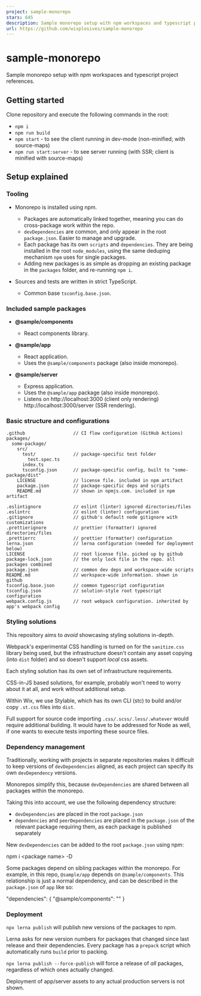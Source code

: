 ```yaml
---
project: sample-monorepo
stars: 645
description: Sample monorepo setup with npm workspaces and typescript project references
url: https://github.com/wixplosives/sample-monorepo
---
```


sample-monorepo
===============

Sample monorepo setup with npm workspaces and typescript project references.

Getting started
---------------

Clone repository and execute the following commands in the root:

-   `npm i`
-   `npm run build`
-   `npm start` - to see the client running in dev-mode (non-minified; with source-maps)
-   `npm run start:server` - to see server running (with SSR; client is minified with source-maps)

Setup explained
---------------

### Tooling

-   Monorepo is installed using npm.
    
    -   Packages are automatically linked together, meaning you can do cross-package work within the repo.
    -   `devDependencies` are common, and only appear in the root `package.json`. Easier to manage and upgrade.
    -   Each package has its own `scripts` and `dependencies`. They are being installed in the root `node_modules`, using the same deduping mechanism `npm` uses for single packages.
    -   Adding new packages is as simple as dropping an existing package in the `packages` folder, and re-running `npm i`.
-   Sources and tests are written in strict TypeScript.
    
    -   Common base `tsconfig.base.json`.

### Included sample packages

-   **@sample/components**
    
    -   React components library.
-   **@sample/app**
    
    -   React application.
    -   Uses the `@sample/components` package (also inside monorepo).
-   **@sample/server**
    
    -   Express application.
    -   Uses the `@sample/app` package (also inside monorepo).
    -   Listens on http://localhost:3000 (client only rendering) http://localhost:3000/server (SSR rendering).

### Basic structure and configurations

```
.github                  // CI flow configuration (GitHub Actions)
packages/
  some-package/
    src/
      test/              // package-specific test folder
        test.spec.ts
      index.ts
      tsconfig.json      // package-specific config, built to "some-package/dist"
    LICENSE              // license file. included in npm artifact
    package.json         // package-specific deps and scripts
    README.md            // shown in npmjs.com. included in npm artifact

.eslintignore            // eslint (linter) ignored directories/files
.eslintrc                // eslint (linter) configuration
.gitignore               // github's default node gitignore with customizations
.prettierignore          // prettier (formatter) ignored directories/files
.prettierrc              // prettier (formatter) configuration
lerna.json               // lerna configuration (needed for deployment below)
LICENSE                  // root license file. picked up by github
package-lock.json        // the only lock file in the repo. all packages combined
package.json             // common dev deps and workspace-wide scripts
README.md                // workspace-wide information. shown in github
tsconfig.base.json       // common typescript configuration
tsconfig.json            // solution-style root typescript configuration
webpack.config.js        // root webpack configuration. inherited by app's webpack config
```

### Styling solutions

This repository aims to _avoid_ showcasing styling solutions in-depth.

Webpack's experimental CSS handling is turned on for the `sanitize.css` library being used, but the infrastructure doesn't contain any asset copying (into `dist` folder) and so doesn't support _local_ css assets.

Each styling solution has its own set of infrastructure requirements.

CSS-in-JS based solutions, for example, probably won't need to worry about it at all, and work without additional setup.

Within Wix, we use Stylable, which has its own CLI (stc) to build and/or copy `.st.css` files into `dist`.

Full support for source code importing `.css/.scss/.less/.whatever` would require additional building. It would have to be addressed for Node as well, if one wants to execute tests importing these source files.

### Dependency management

Traditionally, working with projects in separate repositories makes it difficult to keep versions of `devDependencies` aligned, as each project can specify its own `devDependency` versions.

Monorepos simplify this, because `devDependencies` are shared between all packages within the monorepo.

Taking this into account, we use the following dependency structure:

-   `devDependencies` are placed in the root `package.json`
-   `dependencies` and `peerDependencies` are placed in the `package.json` of the relevant package requiring them, as each package is published separately

New `devDependencies` can be added to the root `package.json` using npm:

npm i <package name\> -D

Some packages depend on sibling packages within the monorepo. For example, in this repo, `@sample/app` depends on `@sample/components`. This relationship is just a normal dependency, and can be described in the `package.json` of `app` like so:

  "dependencies": {
    "@sample/components": "<package version>"
  }

### Deployment

`npx lerna publish` will publish new versions of the packages to npm.

Lerna asks for new version numbers for packages that changed since last release and their dependencies. Every package has a `prepack` script which automatically runs `build` prior to packing.

`npx lerna publish --force-publish` will force a release of _all_ packages, regardless of which ones actually changed.

Deployment of app/server assets to any actual production servers is not shown.
